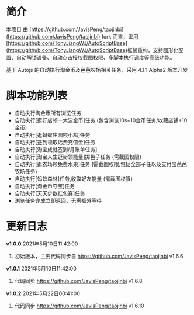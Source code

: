 
# 简介

[本项目](https://github.com/htfcuddles/Ant-Credits) 由 [https://github.com/JavisPeng/taojinbi](https://github.com/JavisPeng/taojinbi) fork 而来，采用[https://github.com/TonyJiangWJ/AutoScriptBase] (https://github.com/TonyJiangWJ/AutoScriptBase)框架重构，支持图形化配置、自动解锁设备、自动点击授权截图权限、多脚本执行调度等高级功能。

基于 Autojs 的自动执行淘金币及芭芭农场相关任务，采用 4.1.1 Alpha2 版本开发

# 脚本功能列表
 - 自动执行淘金币所有浏览任务
 - 自动执行[逛好店领一大波金币]任务 (包含浏览10s+10金币任务/收藏店铺+10金币)
 - 自动执行[逛蚂蚁庄园喂小鸡]任务
 - 自动执行[签到领取话费充值金]任务
 - 自动执行[淘宝成就签到/月账单任务]
 - 自动执行[淘宝人生逛街领能量]掷色子任务 (需截图权限)
 - 自动执行[逛农场领免费水果]任务 (需截图权限,包括全部子任以及支付宝芭芭农场任务)
 - 自动执行[蚂蚁森林]任务,收取好友能量 (需截图权限)
 - 自动执行[淘金币夺宝]任务
 - 自动执行[天天步数红包赛]任务
 - 浏览任务完成立即返回，无需额外等待

 # 更新日志

 **v1.0.0** 2021年5月10日11:42:00
 1. 初始版本，主要代码同步自 https://github.com/JavisPeng/taojinbi v1.6.6

  **v1.0.1** 2021年5月10日11:42:00
 1. 代码同步 https://github.com/JavisPeng/taojinbi v1.6.8

   **v1.0.2** 2021年5月22日00:41:00
 1. 代码同步 https://github.com/JavisPeng/taojinbi v1.6.10